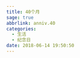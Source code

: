 ```yaml
---
title: 40个月
sage: true
abbrlink: anniv.40
categories:
  - 生活
  - 纪念日
date: 2018-06-14 19:50:50
---
```


